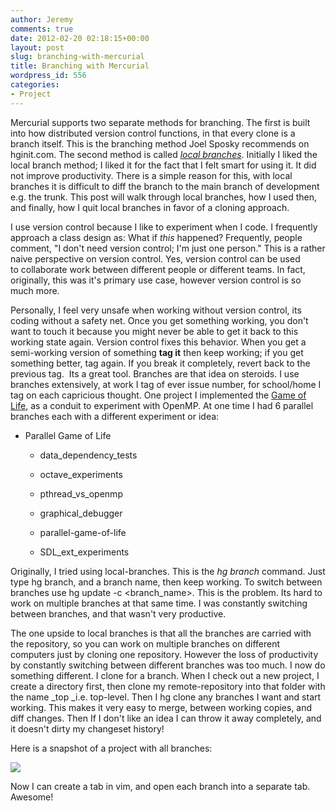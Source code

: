 ```yaml
---
author: Jeremy
comments: true
date: 2012-02-20 02:18:15+00:00
layout: post
slug: branching-with-mercurial
title: Branching with Mercurial
wordpress_id: 556
categories:
- Project
---
```


Mercurial supports two separate methods for branching. The first is built into how distributed version control functions, in that every clone is a branch itself. This is the branching method Joel Sposky recommends on hginit.com. The second method is called _[local branches](http://mercurial.selenic.com/wiki/Branch)_. Initially I liked the local branch method; I liked it for the fact that I felt smart for using it. It did not improve productivity. There is a simple reason for this, with local branches it is difficult to diff the branch to the main branch of development e.g. the trunk. This post will walk through local branches, how I used then, and finally, how I quit local branches in favor of a cloning approach.

<!-- more -->

I use version control because I like to experiment when I code. I frequently approach a class design as: What if _this_ happened? Frequently, people comment, "I don't need version control; I'm just one person." This is a rather naive perspective on version control. Yes, version control can be used to collaborate work between different people or different teams. In fact, originally, this was it's primary use case, however version control is so much more.

Personally, I feel very unsafe when working without version control, its coding without a safety net. Once you get something working, you don't want to touch it because you might never be able to get it back to this working state again. Version control fixes this behavior. When you get a semi-working version of something **tag it** then keep working; if you get something better, tag again. If you break it completely, revert back to the previous tag.  Its a great tool. Branches are that idea on steroids. I use branches extensively, at work I tag of ever issue number, for school/home I tag on each capricious thought. One project I implemented the [Game of Life](http://www.codestrokes.com/2011/10/parallel-game-of-life/), as a conduit to experiment with OpenMP. At one time I had 6 parallel branches each with a different experiment or idea:



	
  * Parallel Game of Life


	
    * data_dependency_tests

	
    * octave_experiments

	
    * pthread_vs_openmp

	
    * graphical_debugger

	
    * parallel-game-of-life

	
    * SDL_ext_experiments





Originally, I tried using local-branches. This is the _hg branch_ command. Just type hg branch, and a branch name, then keep working. To switch between branches use hg update -c <branch_name>. This is the problem. Its hard to work on multiple branches at that same time. I was constantly switching between branches, and that wasn't very productive.







The one upside to local branches is that all the branches are carried with the repository, so you can work on multiple branches on different computers just by cloning one repository. However the loss of productivity by constantly switching between different branches was too much. I now do something different. I clone for a branch. When I check out a new project, I create a directory first, then clone my remote-repository into that folder with the name _top _i.e. top-level. Then I hg clone any branches I want and start working. This makes it very easy to merge, between working copies, and diff changes. Then If I don't like an idea I can throw it away completely, and it doesn't dirty my changeset history!







Here is a snapshot of a project with all branches:


[![](http://www.codestrokes.com/wp-content/uploads/2012/02/Screenshot-GOF-300x272.png)](http://www.codestrokes.com/wp-content/uploads/2012/02/Screenshot-GOF.png)


Now I can create a tab in vim, and open each branch into a separate tab. Awesome!



